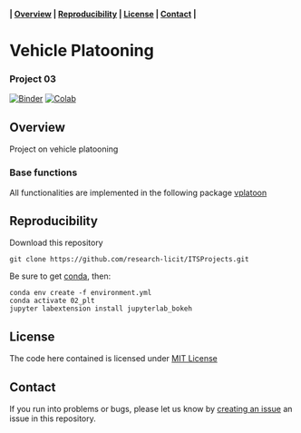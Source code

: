 **| [Overview](#overview) | [Reproducibility](#reproducibility) | [License](#license) | [Contact](#contact) |**

# Vehicle Platooning

### Project 03

[![Binder](https://mybinder.org/badge_logo.svg)](https://mybinder.org/v2/gh/research-licit/ITSProjects/main?filepath=Project03_VehPlatoon%2FProject03.ipynb) [![Colab](https://colab.research.google.com/assets/colab-badge.svg)](https://colab.research.google.com/github/research-licit/ITSProjects/blob/main/Project03_VehPlatoon/Project03.ipynb)

## Overview

Project on vehicle platooning

### Base functions 

All functionalities are implemented in the following package [vplatoon](https://github.com/research-licit/vplatoon)

## Reproducibility

Download this repository

```{bash}
git clone https://github.com/research-licit/ITSProjects.git
```

Be sure to get [conda](https://www.anaconda.com/distribution/), then:

```{bash}
conda env create -f environment.yml
conda activate 02_plt
jupyter labextension install jupyterlab_bokeh
```

## License

The code here contained is licensed under [MIT License](LICENSE)

## Contact 

If you run into problems or bugs, please let us know by [creating an issue](https://github.com/research-licit/ITSProjects/issues/new) an issue in this repository.
